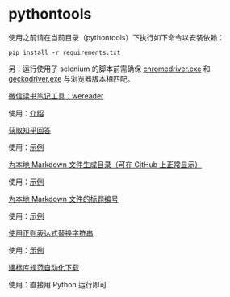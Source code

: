 # pythontools

使用之前请在当前目录（pythontools）下执行如下命令以安装依赖：

<!-- 依赖文件更新命令（确保安装了 pipreqs）：pipreqs ./ --encoding=utf8 --force -->
```
pip install -r requirements.txt
```

另：运行使用了 selenium 的脚本前需确保 [chromedriver.exe](utils/chromedriver.exe) 和 [geckodriver.exe](utils/geckodriver.exe) 与浏览器版本相匹配。

[微信读书笔记工具：wereader](wereader)

使用：[介绍](https://www.cnblogs.com/Higurashi-kagome/p/12872060.html)

[获取知乎回答](zhihu)

使用：[示例](zhihu/README.md)

[为本地 Markdown 文件生成目录（可在 GitHub 上正常显示）](text/toc.py)

使用：[示例](https://www.cnblogs.com/Higurashi-kagome/p/12724993.html)

[为本地 Markdown 文件的标题编号](text/title_number.py)

使用：[示例](https://www.cnblogs.com/Higurashi-kagome/p/12747857.html)

[使用正则表达式替换字符串](text/str_replace.py)

使用：[示例](demo/str_replace.md)

[建标库规范自动化下载](spider/jianbiaoku/jianbiaoku.py)

使用：直接用 Python 运行即可